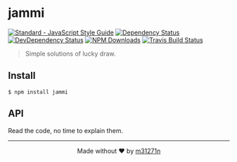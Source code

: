 # jammi

[![Standard - JavaScript Style Guide](https://img.shields.io/badge/code%20style-standard-brightgreen.svg)](https://standardjs.com/)
[![Dependency Status](https://img.shields.io/david/m31271n/jammi.svg)](#)
[![DevDependency Status](https://img.shields.io/david/m31271n/jammi.svg)](#)
[![NPM Downloads](https://img.shields.io/npm/dm/jammi.svg)](#)
[![Travis Build Status](https://img.shields.io/travis/m31271n/jammi.svg)](#)

> Simple solutions of lucky draw.

## Install

```
$ npm install jammi
```

## API

Read the code, no time to explain them.

* * *

<p align="center">Made without ❤ by <a href="http://index.m31271n.com">m31271n</a></p>
